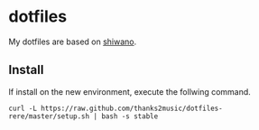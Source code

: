 dotfiles
========

My dotfiles are based on [shiwano](https://github.com/shiwano/dotfiles).

Install
-------

If install on the new environment, execute the follwing command.

```
curl -L https://raw.github.com/thanks2music/dotfiles-rere/master/setup.sh | bash -s stable
```
